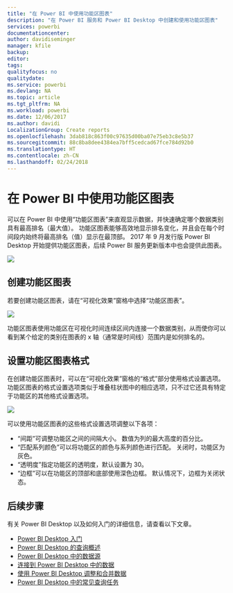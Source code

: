 ```yaml
---
title: "在 Power BI 中使用功能区图表"
description: "在 Power BI 服务和 Power BI Desktop 中创建和使用功能区图表"
services: powerbi
documentationcenter: 
author: davidiseminger
manager: kfile
backup: 
editor: 
tags: 
qualityfocus: no
qualitydate: 
ms.service: powerbi
ms.devlang: NA
ms.topic: article
ms.tgt_pltfrm: NA
ms.workload: powerbi
ms.date: 12/06/2017
ms.author: davidi
LocalizationGroup: Create reports
ms.openlocfilehash: 3dab818c863f00c97635d00ba07e75eb3c8e5b37
ms.sourcegitcommit: 88c8ba8dee4384ea7bff5cedcad67fce784d92b0
ms.translationtype: HT
ms.contentlocale: zh-CN
ms.lasthandoff: 02/24/2018
---
```

# <a name="use-ribbon-charts-in-power-bi"></a>在 Power BI 中使用功能区图表
可以在 Power BI 中使用“功能区图表”来直观显示数据，并快速确定哪个数据类别具有最高排名（最大值）。 功能区图表能够高效地显示排名变化，并且会在每个时间段内始终将最高排名（值）显示在最顶部。 2017 年 9 月发行版 Power BI Desktop 开始提供功能区图表，后续 Power BI 服务更新版本中也会提供此图表。

![](media/desktop-ribbon-charts/ribbon-charts_01.png)

## <a name="create-a-ribbon-chart"></a>创建功能区图表
若要创建功能区图表，请在“可视化效果”窗格中选择“功能区图表”。

![](media/desktop-ribbon-charts/ribbon-charts_02.png)

功能区图表使用功能区在可视化时间连续区间内连接一个数据类别，从而使你可以看到某个给定的类别在图表的 x 轴（通常是时间线）范围内是如何排名的。

## <a name="format-a-ribbon-chart"></a>设置功能区图表格式
在创建功能区图表时，可以在“可视化效果”窗格的“格式”部分使用格式设置选项。 功能区图表的格式设置选项类似于堆叠柱状图中的相应选项，只不过它还具有特定于功能区的其他格式设置选项。

![](media/desktop-ribbon-charts/ribbon-charts_03.png)

可以使用功能区图表的这些格式设置选项调整以下各项：

* “间距”可调整功能区之间的间隔大小。 数值为列的最大高度的百分比。
* “匹配系列颜色”可以将功能区的颜色与系列颜色进行匹配。 关闭时，功能区为灰色。
* “透明度”指定功能区的透明度，默认设置为 30。
* “边框”可以在功能区的顶部和底部使用深色边框。 默认情况下，边框为关闭状态。

## <a name="next-steps"></a>后续步骤
有关 Power BI Desktop 以及如何入门的详细信息，请查看以下文章。

* [Power BI Desktop 入门](desktop-getting-started.md)
* [Power BI Desktop 的查询概述](desktop-query-overview.md)
* [Power BI Desktop 中的数据源](desktop-data-sources.md)
* [连接到 Power BI Desktop 中的数据](desktop-connect-to-data.md)
* [使用 Power BI Desktop 调整和合并数据](desktop-shape-and-combine-data.md)
* [Power BI Desktop 中的常见查询任务](desktop-common-query-tasks.md)   

